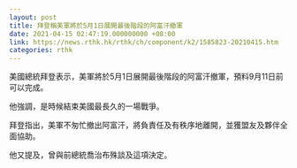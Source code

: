 ```yaml
---
layout: post
title: 拜登稱美軍將於5月1日展開最後階段的阿富汗撤軍
date: 2021-04-15 02:47:19.000000000 +08:00
link: https://news.rthk.hk/rthk/ch/component/k2/1585823-20210415.htm
categories: rthk
---
```


美國總統拜登表示，美軍將於5月1日展開最後階段的阿富汗撤軍，預料9月11日前可以完成。

他強調，是時候結束美國最長久的一場戰爭。

拜登指出，美軍不匆忙撤出阿富汗，將負責任及有秩序地離開，並獲盟友及夥伴全面協助。

他又提及，曾與前總統喬治布殊談及這項決定。
